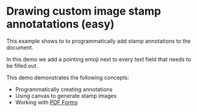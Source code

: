 # Drawing custom image stamp annotatations (easy)

This example shows to to programmatically add stamp annotations to the document.

In this demo we add a pointing emoji next to every text field that needs to be filled out.

This demo demonstrates the following concepts:

- Programmatically creating annotations
- Using canvas to generate stamp images
- Working with [PDF Forms](https://pdfjs.express/documentation/forms/fill-form-fields)